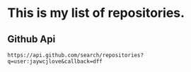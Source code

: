 # This is my list of repositories.


## Github Api

```
https://api.github.com/search/repositories?q=user:jaywcjlove&callback=dff
```
